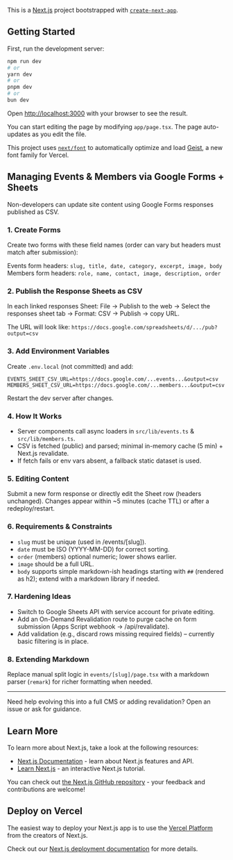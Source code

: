 This is a [Next.js](https://nextjs.org) project bootstrapped with [`create-next-app`](https://nextjs.org/docs/app/api-reference/cli/create-next-app).

## Getting Started

First, run the development server:

```bash
npm run dev
# or
yarn dev
# or
pnpm dev
# or
bun dev
```

Open [http://localhost:3000](http://localhost:3000) with your browser to see the result.

You can start editing the page by modifying `app/page.tsx`. The page auto-updates as you edit the file.

This project uses [`next/font`](https://nextjs.org/docs/app/building-your-application/optimizing/fonts) to automatically optimize and load [Geist](https://vercel.com/font), a new font family for Vercel.

## Managing Events & Members via Google Forms + Sheets

Non-developers can update site content using Google Forms responses published as CSV.

### 1. Create Forms
Create two forms with these field names (order can vary but headers must match after submission):

Events form headers: `slug, title, date, category, excerpt, image, body`
Members form headers: `role, name, contact, image, description, order`

### 2. Publish the Response Sheets as CSV
In each linked responses Sheet: File → Publish to the web → Select the responses sheet tab → Format: CSV → Publish → copy URL.

The URL will look like: `https://docs.google.com/spreadsheets/d/.../pub?output=csv`

### 3. Add Environment Variables
Create `.env.local` (not committed) and add:
```
EVENTS_SHEET_CSV_URL=https://docs.google.com/...events...&output=csv
MEMBERS_SHEET_CSV_URL=https://docs.google.com/...members...&output=csv
```
Restart the dev server after changes.

### 4. How It Works
- Server components call async loaders in `src/lib/events.ts` & `src/lib/members.ts`.
- CSV is fetched (public) and parsed; minimal in-memory cache (5 min) + Next.js revalidate.
- If fetch fails or env vars absent, a fallback static dataset is used.

### 5. Editing Content
Submit a new form response or directly edit the Sheet row (headers unchanged). Changes appear within ~5 minutes (cache TTL) or after a redeploy/restart.

### 6. Requirements & Constraints
- `slug` must be unique (used in /events/[slug]).
- `date` must be ISO (YYYY-MM-DD) for correct sorting.
- `order` (members) optional numeric; lower shows earlier.
- `image` should be a full URL.
- `body` supports simple markdown-ish headings starting with `##` (rendered as h2); extend with a markdown library if needed.

### 7. Hardening Ideas
- Switch to Google Sheets API with service account for private editing.
- Add an On-Demand Revalidation route to purge cache on form submission (Apps Script webhook → /api/revalidate).
- Add validation (e.g., discard rows missing required fields) – currently basic filtering is in place.

### 8. Extending Markdown
Replace manual split logic in `events/[slug]/page.tsx` with a markdown parser (`remark`) for richer formatting when needed.

---
Need help evolving this into a full CMS or adding revalidation? Open an issue or ask for guidance.

## Learn More

To learn more about Next.js, take a look at the following resources:

- [Next.js Documentation](https://nextjs.org/docs) - learn about Next.js features and API.
- [Learn Next.js](https://nextjs.org/learn) - an interactive Next.js tutorial.

You can check out [the Next.js GitHub repository](https://github.com/vercel/next.js) - your feedback and contributions are welcome!

## Deploy on Vercel

The easiest way to deploy your Next.js app is to use the [Vercel Platform](https://vercel.com/new?utm_medium=default-template&filter=next.js&utm_source=create-next-app&utm_campaign=create-next-app-readme) from the creators of Next.js.

Check out our [Next.js deployment documentation](https://nextjs.org/docs/app/building-your-application/deploying) for more details.
